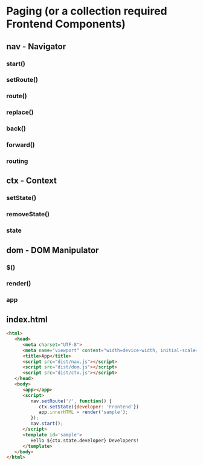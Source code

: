 # Paging (or a collection required Frontend Components)

## nav - Navigator

### start()

### setRoute()

### route()

### replace()

### back()

### forward()

### routing

## ctx - Context

### setState()

### removeState()

### state

## dom - DOM Manipulator

### $()

### render()

### app

## index.html

```html
<html>
   <head>
      <meta charset="UTF-8">
      <meta name="viewport" content="width=device-width, initial-scale=1.0">
      <title>App</title>
      <script src="dist/nav.js"></script>
      <script src="dist/dom.js"></script>
      <script src="dist/ctx.js"></script>
   </head>
   <body>
      <app></app>
      <script>
         nav.setRoute('/', function() {
            ctx.setState({developer: 'Frontend'})
            app.innerHTML = render('sample');
         });
         nav.start();
      </script>
      <template id='sample'>
         Hello ${ctx.state.developer} Developers!
      </template>
   </body>
</html>
```